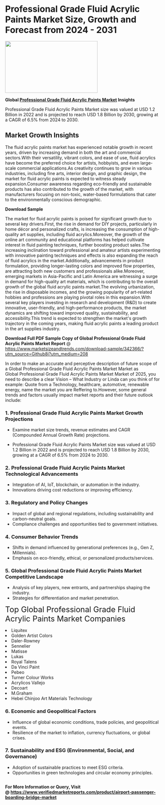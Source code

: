 <H1>Professional Grade Fluid Acrylic Paints Market Size, Growth and Forecast from 2024 - 2031</H1><img class="aligncenter size-medium wp-image-584254" src="https://thirdeyenews.in/wp-content/uploads/2024/09/Global-Market-Research-300x168.jpeg" alt="" width="300" height="168" /><p><strong>Global&nbsp;<a href="https://www.marketsizeandtrends.com/download-sample/342366/?utm_source=Github8j?utm_medium=208">Professional Grade Fluid Acrylic Paints Market</a> Insights</strong></p><p>Professional Grade Fluid Acrylic Paints Market size was valued at USD 1.2 Billion in 2022 and is projected to reach USD 1.8 Billion by 2030, growing at a CAGR of 6.5% from 2024 to 2030.</p><p><h2>Market Growth Insights</h2> <p>The fluid acrylic paints market has experienced notable growth in recent years, driven by increasing demand in both the art and commercial sectors.With their versatility, vibrant colors, and ease of use, fluid acrylics have become the preferred choice for artists, hobbyists, and even large-scale commercial applications.As creativity continues to grow in various industries, including fine arts, interior design, and graphic design, the market for fluid acrylic paints is expected to witness steady expansion.Consumer awareness regarding eco-friendly and sustainable products has also contributed to the growth of the market, with manufacturers focusing on non-toxic, water-based formulations that cater to the environmentally conscious demographic.</p> <p><strong>Download Sample</strong></p> <p>The market for fluid acrylic paints is poised for significant growth due to several key drivers.First, the rise in demand for DIY projects, particularly in home décor and personalized crafts, is increasing the consumption of high-quality art supplies, including fluid acrylics.Moreover, the growth of the online art community and educational platforms has helped cultivate interest in fluid painting techniques, further boosting product sales.The increasing inclination toward professional and amateur artists experimenting with innovative painting techniques and effects is also expanding the reach of fluid acrylics in the market.Additionally, advancements in product formulation, providing longer-lasting colors and improved flow properties, are attracting both new customers and professionals alike.Moreover, emerging markets in Asia-Pacific and Latin America are witnessing a surge in demand for high-quality art materials, which is contributing to the overall growth of the global fluid acrylic paints market.The evolving urbanization, the rise in disposable incomes, and the growing popularity of art-related hobbies and professions are playing pivotal roles in this expansion.With several key players investing in research and development (R&D) to create innovative, user-friendly, and high-performance products, the market dynamics are shifting toward improved quality, sustainability, and accessibility.This trend is expected to strengthen the market's growth trajectory in the coming years, making fluid acrylic paints a leading product in the art supplies industry.<p><span class=""><strong>Download Full PDF Sample Copy of Global Professional Grade Fluid Acrylic Paints Market Report</strong> @ <a href="https://www.marketsizeandtrends.com/download-sample/342366/?utm_source=Github8j?utm_medium=208" target="_blank">https://www.marketsizeandtrends.com/download-sample/342366/?utm_source=Github8j?utm_medium=208</a></span></p><p>In order to make an accurate and perceptive description of future scope of a Global&nbsp;Professional Grade Fluid Acrylic Paints Market Market as Global&nbsp;Professional Grade Fluid Acrylic Paints Market Market of 2025, you need to describe a clear Vision &ndash; What Industry or Linda can you think of for example: Quote from a Technology, healthcare, automotive, renewable energy, name the market you are Reffering to.However, some general trends and factors usually impact market reports and their future outlook include:</p><h3>1.&nbsp;<strong>Professional Grade Fluid Acrylic Paints Market Growth Projections</strong></h3><ul><li>Examine market size trends, revenue estimates and CAGR (Compounded Annual Growth Rate) projections.</li><li><p>Professional Grade Fluid Acrylic Paints Market size was valued at USD 1.2 Billion in 2022 and is projected to reach USD 1.8 Billion by 2030, growing at a CAGR of 6.5% from 2024 to 2030.</p></li></ul><h3>2.&nbsp;<strong>Professional Grade Fluid Acrylic Paints Market Technological Advancements</strong></h3><ul><li>Integration of AI, IoT, blockchain, or automation in the industry.</li><li>Innovations driving cost reductions or improving efficiency.</li></ul><h3>3.&nbsp;<strong>Regulatory and Policy Changes</strong></h3><ul><li>Impact of global and regional regulations, including sustainability and carbon-neutral goals.</li><li>Compliance challenges and opportunities tied to government initiatives.</li></ul><h3>4.&nbsp;<strong>Consumer Behavior Trends</strong></h3><ul><li>Shifts in demand influenced by generational preferences (e.g., Gen Z, Millennials).</li><li>Emphasis on eco-friendly, ethical, or personalized products/services.</li></ul><h3>5.&nbsp;<strong>Global Professional Grade Fluid Acrylic Paints Market Competitive Landscape</strong></h3><ul><li>Analysis of key players, new entrants, and partnerships shaping the industry.</li><li>Strategies for differentiation and market penetration.</li></ul><p data-pm-slice="1 1 []"><span style="color: inherit; font-family: inherit; font-size: 25px;">Top Global Professional Grade Fluid Acrylic Paints Market Companies</span></p><div class="" data-test-id=""><p><li>Liquitex</li><li> Golden Artist Colors</li><li> Daler-Rowney</li><li> Sennelier</li><li> Matisse</li><li> Lukas</li><li> Royal Talens</li><li> Da Vinci Paint</li><li> Pebeo</li><li> Turner Colour Works</li><li> Acrylicos Vallejo</li><li> Decoart</li><li> M.Graham</li><li> Hebei Chinjoo Art Materials Technology</li></p></div><h3>6.&nbsp;<strong>Economic and Geopolitical Factors</strong></h3><ul><li>Influence of global economic conditions, trade policies, and geopolitical events.</li><li>Resilience of the market to inflation, currency fluctuations, or global crises.</li></ul><h3>7.&nbsp;<strong>Sustainability and ESG (Environmental, Social, and Governance)</strong></h3><ul><li>Adoption of sustainable practices to meet ESG criteria.</li><li>Opportunities in green technologies and circular economy principles.</li></ul><h2><strong style="font-size: 14px;">For More Information or Query, Visit @&nbsp;</strong><a style="background-color: #ffffff; font-size: 14px;" href="https://www.marketsizeandtrends.com/report/professional-grade-fluid-acrylic-paints-market/" target="_blank">https://www.verifiedmarketreports.com/product/airport-passenger-boarding-bridge-market</a></h2>